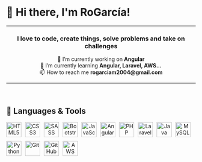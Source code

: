 # 🌙 Hi there, I'm RoGarcía!

<!-- ABOUT YOU -->
<hr>
<h3 align="center">I love to code, create things, solve problems and take on challenges</h3>

<p align="center">
  🔭 I’m currently working on <strong>Angular</strong> <br>
  🌱 I’m currently learning <strong>Angular, Laravel, AWS...</strong> <br>
  📫 How to reach me <strong>rogarciam2004@gmail.com</strong>
</p>

<hr>
<br>

## 🚀 Languages & Tools

<p align="center" style="display: flex; flex-wrap: wrap; gap: 10px;">
  <!-- Frontend -->
  <img src="https://cdn.jsdelivr.net/gh/devicons/devicon/icons/html5/html5-original.svg" alt="HTML5" width="40" height="40"/>
  <img src="https://cdn.jsdelivr.net/gh/devicons/devicon/icons/css3/css3-original.svg" alt="CSS3" width="40" height="40"/>
  <img src="https://cdn.jsdelivr.net/gh/devicons/devicon/icons/sass/sass-original.svg" alt="SASS" width="40" height="40"/>
  <img src="https://cdn.jsdelivr.net/gh/devicons/devicon/icons/bootstrap/bootstrap-original.svg" alt="Bootstrap" width="40" height="40"/>
  <img src="https://cdn.jsdelivr.net/gh/devicons/devicon/icons/javascript/javascript-original.svg" alt="JavaScript" width="40" height="40"/>
  <img src="https://upload.wikimedia.org/wikipedia/commons/c/cf/Angular_full_color_logo.svg" alt="Angular" width="40" height="40"/>

  <!-- Backend -->
  <img src="https://cdn.jsdelivr.net/gh/devicons/devicon/icons/php/php-original.svg" alt="PHP" width="40" height="40"/>
  <img src="https://cdn.jsdelivr.net/gh/devicons/devicon/icons/laravel/laravel-plain.svg" alt="Laravel" width="40" height="40"/>
  <img src="https://cdn.jsdelivr.net/gh/devicons/devicon/icons/java/java-original.svg" alt="Java" width="40" height="40"/>

  <!-- Bases de Datos -->
  <img src="https://cdn.jsdelivr.net/gh/devicons/devicon/icons/mysql/mysql-original.svg" alt="MySQL" width="40" height="40"/>

  <!-- Testing & Herramientas -->
  <img src="https://cdn.jsdelivr.net/gh/devicons/devicon/icons/python/python-original.svg" alt="Python" width="40" height="40"/>
  <img src="https://cdn.jsdelivr.net/gh/devicons/devicon/icons/git/git-original.svg" alt="Git" width="40" height="40"/>
  <img src="https://cdn.jsdelivr.net/gh/devicons/devicon/icons/github/github-original.svg" alt="GitHub" width="40" height="40"/>
  <img src="https://upload.wikimedia.org/wikipedia/commons/9/93/Amazon_Web_Services_Logo.svg" alt="AWS" width="40" height="40"/>
</p>
